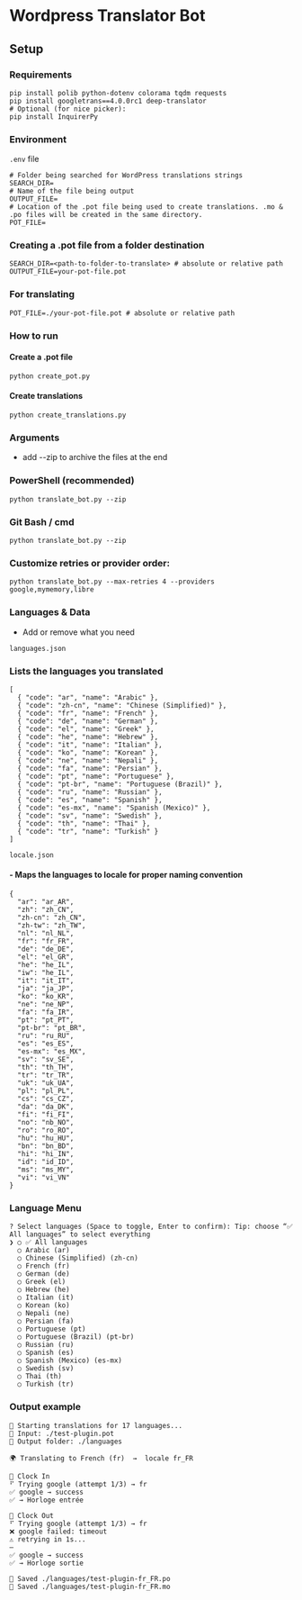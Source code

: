 # Wordpress Translator Bot #

## Setup

### Requirements
```
pip install polib python-dotenv colorama tqdm requests
pip install googletrans==4.0.0rc1 deep-translator
# Optional (for nice picker):
pip install InquirerPy
```

### Environment

``` .env ``` file

```
# Folder being searched for WordPress translations strings
SEARCH_DIR= 
# Name of the file being output
OUTPUT_FILE= 
# Location of the .pot file being used to create translations. .mo & .po files will be created in the same directory.
POT_FILE= 
```

### Creating a .pot file from a folder destination
```
SEARCH_DIR=<path-to-folder-to-translate> # absolute or relative path
OUTPUT_FILE=your-pot-file.pot
```

### For translating
```
POT_FILE=./your-pot-file.pot # absolute or relative path
```

### How to run
#### Create a .pot file
```
python create_pot.py
```
#### Create translations
```
python create_translations.py
```

### Arguments

- add --zip to archive the files at the end

### PowerShell (recommended)
```
python translate_bot.py --zip
```

### Git Bash / cmd
```
python translate_bot.py --zip
```

### Customize retries or provider order:
```
python translate_bot.py --max-retries 4 --providers google,mymemory,libre
```

### Languages & Data
- Add or remove what you need

```
languages.json
```
### Lists the languages you translated
```
[
  { "code": "ar", "name": "Arabic" },
  { "code": "zh-cn", "name": "Chinese (Simplified)" },
  { "code": "fr", "name": "French" },
  { "code": "de", "name": "German" },
  { "code": "el", "name": "Greek" },
  { "code": "he", "name": "Hebrew" },
  { "code": "it", "name": "Italian" },
  { "code": "ko", "name": "Korean" },
  { "code": "ne", "name": "Nepali" },
  { "code": "fa", "name": "Persian" },
  { "code": "pt", "name": "Portuguese" },
  { "code": "pt-br", "name": "Portuguese (Brazil)" },
  { "code": "ru", "name": "Russian" },
  { "code": "es", "name": "Spanish" },
  { "code": "es-mx", "name": "Spanish (Mexico)" },
  { "code": "sv", "name": "Swedish" },
  { "code": "th", "name": "Thai" },
  { "code": "tr", "name": "Turkish" }
]

```

```
locale.json
```
#### - Maps the languages to locale for proper naming convention
```
{
  "ar": "ar_AR",
  "zh": "zh_CN",
  "zh-cn": "zh_CN",
  "zh-tw": "zh_TW",
  "nl": "nl_NL",
  "fr": "fr_FR",
  "de": "de_DE",
  "el": "el_GR",
  "he": "he_IL",
  "iw": "he_IL",
  "it": "it_IT",
  "ja": "ja_JP",
  "ko": "ko_KR",
  "ne": "ne_NP",
  "fa": "fa_IR",
  "pt": "pt_PT",
  "pt-br": "pt_BR",
  "ru": "ru_RU",
  "es": "es_ES",
  "es-mx": "es_MX",
  "sv": "sv_SE",
  "th": "th_TH",
  "tr": "tr_TR",
  "uk": "uk_UA",
  "pl": "pl_PL",
  "cs": "cs_CZ",
  "da": "da_DK",
  "fi": "fi_FI",
  "no": "nb_NO",
  "ro": "ro_RO",
  "hu": "hu_HU",
  "bn": "bn_BD",
  "hi": "hi_IN",
  "id": "id_ID",
  "ms": "ms_MY",
  "vi": "vi_VN"
}
```

### Language Menu

```
? Select languages (Space to toggle, Enter to confirm): Tip: choose “✅ All languages” to select everything
❯ ○ ✅ All languages
  ○ Arabic (ar)
  ○ Chinese (Simplified) (zh-cn)
  ○ French (fr)
  ○ German (de)
  ○ Greek (el)
  ○ Hebrew (he)
  ○ Italian (it)
  ○ Korean (ko)
  ○ Nepali (ne)
  ○ Persian (fa)
  ○ Portuguese (pt)
  ○ Portuguese (Brazil) (pt-br)
  ○ Russian (ru)
  ○ Spanish (es)
  ○ Spanish (Mexico) (es-mx)
  ○ Swedish (sv)
  ○ Thai (th)
  ○ Turkish (tr)
```

### Output example
```
🚀 Starting translations for 17 languages...
📘 Input: ./test-plugin.pot
💾 Output folder: ./languages

🌍 Translating to French (fr)  →  locale fr_FR

🔹 Clock In
⠋ Trying google (attempt 1/3) → fr
✅ google → success
✅ → Horloge entrée

🔹 Clock Out
⠋ Trying google (attempt 1/3) → fr
❌ google failed: timeout
⚠️ retrying in 1s...
—
✅ google → success
✅ → Horloge sortie

💾 Saved ./languages/test-plugin-fr_FR.po
💾 Saved ./languages/test-plugin-fr_FR.mo
```